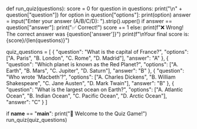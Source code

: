 def run_quiz(questions):
    score = 0
    for question in questions:
        print("\n" + question["question"])
        for option in question["options"]:
            print(option)
        answer = input("Enter your answer (A/B/C/D): ").strip().upper()
        if answer == question["answer"]:
            print("✅ Correct!")
            score += 1
        else:
            print(f"❌ Wrong! The correct answer was {question['answer']}")
    print(f"\nYour final score is: {score}/{len(questions)}")


quiz_questions = [
    {
        "question": "What is the capital of France?",
        "options": ["A. Paris", "B. London", "C. Rome", "D. Madrid"],
        "answer": "A"
    },
    {
        "question": "Which planet is known as the Red Planet?",
        "options": ["A. Earth", "B. Mars", "C. Jupiter", "D. Saturn"],
        "answer": "B"
    },
    {
        "question": "Who wrote 'Macbeth'?",
        "options": ["A. Charles Dickens", "B. William Shakespeare", "C. Jane Austen", "D. Mark Twain"],
        "answer": "B"
    },
    {
        "question": "What is the largest ocean on Earth?",
        "options": ["A. Atlantic Ocean", "B. Indian Ocean", "C. Pacific Ocean", "D. Arctic Ocean"],
        "answer": "C"
    }
]

if __name__ == "__main__":
    print("🧠 Welcome to the Quiz Game!")
    run_quiz(quiz_questions)
